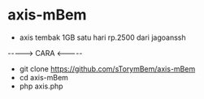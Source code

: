 # axis-mBem
- axis tembak 1GB satu hari rp.2500 dari jagoanssh

-----> CARA <-----

- git clone https://github.com/sTorymBem/axis-mBem
- cd axis-mBem
- php axis.php
